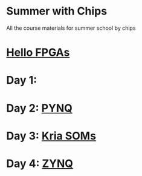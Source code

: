 # Summer with Chips
All the course materials for summer school by chips

# [Hello FPGAs](<FPGAs vs LEGOs.md>)

# Day 1: 

# Day 2: [PYNQ](./)

# Day 3: [Kria SOMs](<./Day 3/README.md>)

# Day 4: [ZYNQ](./)

